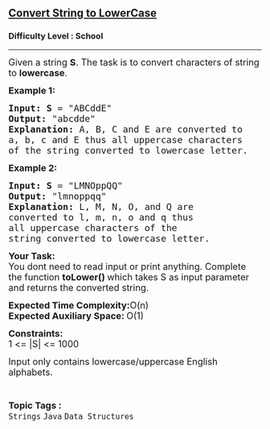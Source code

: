 <h2><a href="https://www.geeksforgeeks.org/problems/java-convert-string-to-lowercase2313/1?page=1&category=Strings&difficulty=School&sortBy=submissions">Convert String to LowerCase</a></h2><h3>Difficulty Level : School</h3><hr><div class="problems_problem_content__Xm_eO"><p><span style="font-size:18px">Given a string <strong>S</strong>. The task is to convert characters of string to <strong>lowercase</strong>.</span></p>

<p><span style="font-size:18px"><strong>Example 1:</strong></span></p>

<pre><span style="font-size:18px"><strong>Input: S</strong> = "ABCddE</span><span style="font-size:18px">"
<strong>Output:</strong> "abcdde</span><span style="font-size:18px">"
<strong>Explanation: </strong>A, B, C and E are converted to</span>
<span style="font-size:18px">a, b, c and E thus&nbsp;all uppercase characters 
of the string converted to lowercase letter.</span></pre>

<p><span style="font-size:18px"><strong>Example 2:</strong></span></p>

<pre><span style="font-size:18px"><strong>Input: S</strong> = "LMNOppQQ</span><span style="font-size:18px">"
<strong>Output:</strong> "lmnoppqq</span><span style="font-size:18px">"
<strong>Explanation: </strong>L, M, N, O, and Q are 
converted to l, m, n, o and q thus&nbsp;
all uppercase characters of the 
string converted to lowercase letter.</span></pre>

<p><span style="font-size:18px"><strong>Your Task: &nbsp;</strong><br>
You dont need to read input or print anything. Complete the function <strong>toLower()&nbsp;</strong>which takes S&nbsp;as input parameter and returns the converted string.</span></p>

<p><span style="font-size:18px"><strong>Expected Time Complexity:</strong>O(n)<br>
<strong>Expected Auxiliary Space:&nbsp;</strong>O(1)&nbsp;</span></p>

<p><span style="font-size:18px"><strong>Constraints:</strong><br>
1 &lt;= |S|&nbsp;&lt;= 1000</span></p>

<p><span style="font-size:18px">Input only contains lowercase/uppercase English alphabets.</span></p>
</div><br><p><span style=font-size:18px><strong>Topic Tags : </strong><br><code>Strings</code>&nbsp;<code>Java</code>&nbsp;<code>Data Structures</code>&nbsp;